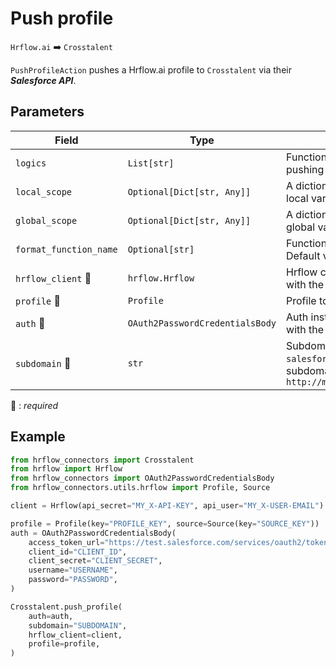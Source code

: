 # Push profile
`Hrflow.ai` :arrow_right: `Crosstalent`

`PushProfileAction` pushes a Hrflow.ai profile to `Crosstalent` via their ***Salesforce API***.

## Parameters

| Field | Type | Description |
| ----- | ---- | ----------- |
| `logics`  | `List[str]` | Function names to apply as filter before pushing the data. Default value : `[]`        |
| `local_scope`  | `Optional[Dict[str, Any]]` | A dictionary containing the current scope's local variables. Default value : `None`        |
| `global_scope`  | `Optional[Dict[str, Any]]` | A dictionary containing the current scope's global variables. Default value : `None`       |
| `format_function_name`  | `Optional[str]` | Function name to format job before pushing. Default value : `None`        |
| `hrflow_client` :red_circle: | `hrflow.Hrflow` | Hrflow client instance used to communicate with the Hrflow.ai API        |
| `profile` :red_circle: | `Profile` | Profile to push        |
| `auth` :red_circle: | `OAuth2PasswordCredentialsBody` | Auth instance to identify and communicate with the platform        |
| `subdomain` :red_circle: | `str` | Subdomain Crosstalent just before `salesforce.com`. For example subdomain=`my_subdomain.my` in `http://my_subdomain.my.salesforce.com/ABC`        |

:red_circle: : *required*

## Example
```python
from hrflow_connectors import Crosstalent
from hrflow import Hrflow
from hrflow_connectors import OAuth2PasswordCredentialsBody
from hrflow_connectors.utils.hrflow import Profile, Source

client = Hrflow(api_secret="MY_X-API-KEY", api_user="MY_X-USER-EMAIL")

profile = Profile(key="PROFILE_KEY", source=Source(key="SOURCE_KEY"))
auth = OAuth2PasswordCredentialsBody(
    access_token_url="https://test.salesforce.com/services/oauth2/token",
    client_id="CLIENT_ID",
    client_secret="CLIENT_SECRET",
    username="USERNAME",
    password="PASSWORD",
)

Crosstalent.push_profile(
    auth=auth,
    subdomain="SUBDOMAIN",
    hrflow_client=client,
    profile=profile,
)
```